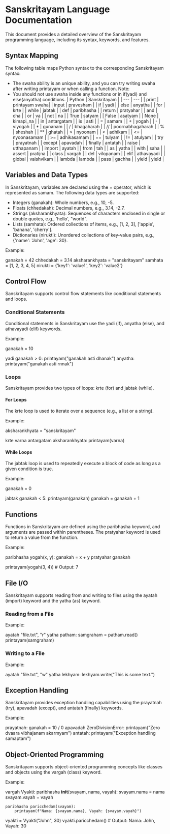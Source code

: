 # Sanskritayam Language Documentation

This document provides a detailed overview of the Sanskritayam programming language, including its syntax, keywords, and features.

## Syntax Mapping

The following table maps Python syntax to the corresponding Sanskritayam syntax:

- The swaha ability is an unique ability, and you can try writing swaha after writing printayam or when calling a function.
Note:
- You should not use swaha inside any functions or in if(yadi) and else(anyatha) conditions.
| Python | Sanskritayam |
| --- | --- |
| print | printayam swaha|
| input | pravesham |
| if | yadi |
| else | anyatha |
| for | krte |
| while | jabtak |
| def | paribhasha |
| return | pratyahar |
| and | cha |
| or | va |
| not | na |
| True | satyam |
| False | asatyam |
| None | kimapi_na |
| in | antargatam |
| is | asti |
| = | samam |
| + | yogah |
| - | viyogah |
| * | gunanam |
| / | bhagaharah |
| // | poornabhagaharah |
| % | sheshah |
| ** | ghatah |
| < | nyoonam |
| > | adhikam |
| <= | nyoonasamam |
| >= | adhikasamam |
| == | tulyam |
| != | atulyam |
| try | prayatnah |
| except | apavadah |
| finally | antatah |
| raise | utthapanam |
| import | ayatah |
| from | tah |
| as | yatha |
| with | saha |
| assert | pratijna |
| class | vargah |
| del | vilopanam |
| elif | athavayadi |
| global | vaishvikam |
| lambda | lambda |
| pass | gachha |
| yield | yield |

## Variables and Data Types

In Sanskritayam, variables are declared using the = operator, which is represented as samam. The following data types are supported:

- Integers (ganakah): Whole numbers, e.g., 10, -5.
- Floats (chhedakah): Decimal numbers, e.g., 3.14, -2.7.
- Strings (aksharankhyata): Sequences of characters enclosed in single or double quotes, e.g., 'hello', "world".
- Lists (samhata): Ordered collections of items, e.g., [1, 2, 3], ['apple', 'banana', 'cherry'].
- Dictionaries (nirukti): Unordered collections of key-value pairs, e.g., {'name': 'John', 'age': 30}.

Example:


ganakah = 42
chhedakah = 3.14
aksharankhyata = "sanskritayam"
samhata = [1, 2, 3, 4, 5]
nirukti = {'key1': 'value1', 'key2': 'value2'}


## Control Flow

Sanskritayam supports control flow statements like conditional statements and loops.

### Conditional Statements

Conditional statements in Sanskritayam use the yadi (if), anyatha (else), and athavayadi (elif) keywords.

Example:


ganakah = 10

yadi ganakah > 0:
    printayam("ganakah asti dhanak")
anyatha:
    printayam("ganakah asti rnnak")


### Loops

Sanskritayam provides two types of loops: krte (for) and jabtak (while).

#### For Loops

The krte loop is used to iterate over a sequence (e.g., a list or a string).

Example:


aksharankhyata = "sanskritayam"

krte varna antargatam aksharankhyata:
    printayam(varna)


#### While Loops

The jabtak loop is used to repeatedly execute a block of code as long as a given condition is true.

Example:


ganakah = 0

jabtak ganakah < 5:
    printayam(ganakah)
    ganakah = ganakah + 1


## Functions

Functions in Sanskritayam are defined using the paribhasha keyword, and arguments are passed within parentheses. The pratyahar keyword is used to return a value from the function.

Example:


paribhasha yogah(x, y):
    ganakah = x + y
    pratyahar ganakah

printayam(yogah(3, 4))  # Output: 7


## File I/O

Sanskritayam supports reading from and writing to files using the ayatah (import) keyword and the yatha (as) keyword.

### Reading from a File

Example:


ayatah "file.txt", "r" yatha patham:
    samgraham = patham.read()
    printayam(samgraham)


### Writing to a File

Example:


ayatah "file.txt", "w" yatha lekhyam:
    lekhyam.write("This is some text.")


## Exception Handling

Sanskritayam provides exception handling capabilities using the prayatnah (try), apavadah (except), and antatah (finally) keywords.

Example:


prayatnah:
    ganakah = 10 / 0
apavadah ZeroDivisionError:
    printayam("Zero dvaara vibhajanam akarmyam")
antatah:
    printayam("Exception handling samaptam")


## Object-Oriented Programming

Sanskritayam supports object-oriented programming concepts like classes and objects using the vargah (class) keyword.

Example:


vargah Vyakti:
    paribhasha __init__(svayam, nama, vayah):
        svayam.nama = nama
        svayam.vayah = vayah

    paribhasha paricchedam(svayam):
        printayam(f"Nama: {svayam.nama}, Vayah: {svayam.vayah}")

vyakti = Vyakti("John", 30)
vyakti.paricchedam()  # Output: Nama: John, Vayah: 30

